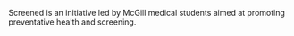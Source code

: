 Screened is an initiative led by McGill medical students aimed at promoting preventative health and screening.
